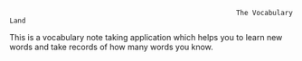 															The Vocabulary Land


This is a vocabulary note taking application which helps you to learn new words and take records of how many words you know.

